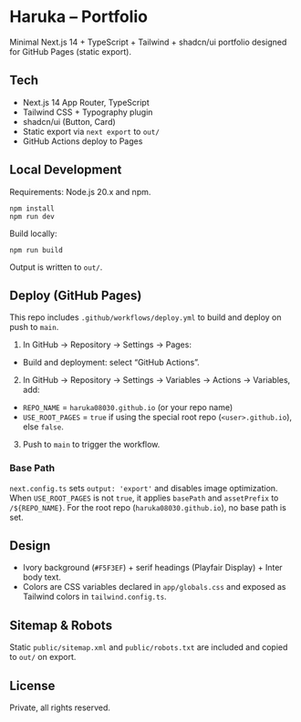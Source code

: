 # Haruka – Portfolio

Minimal Next.js 14 + TypeScript + Tailwind + shadcn/ui portfolio designed for GitHub Pages (static export).

## Tech
- Next.js 14 App Router, TypeScript
- Tailwind CSS + Typography plugin
- shadcn/ui (Button, Card)
- Static export via `next export` to `out/`
- GitHub Actions deploy to Pages

## Local Development
Requirements: Node.js 20.x and npm.

```
npm install
npm run dev
```

Build locally:
```
npm run build
```
Output is written to `out/`.

## Deploy (GitHub Pages)
This repo includes `.github/workflows/deploy.yml` to build and deploy on push to `main`.

1) In GitHub → Repository → Settings → Pages:
- Build and deployment: select “GitHub Actions”.

2) In GitHub → Repository → Settings → Variables → Actions → Variables, add:
- `REPO_NAME` = `haruka08030.github.io` (or your repo name)
- `USE_ROOT_PAGES` = `true` if using the special root repo (`<user>.github.io`), else `false`.

3) Push to `main` to trigger the workflow.

### Base Path
`next.config.ts` sets `output: 'export'` and disables image optimization. When `USE_ROOT_PAGES` is not `true`, it applies `basePath` and `assetPrefix` to `/${REPO_NAME}`. For the root repo (`haruka08030.github.io`), no base path is set.

## Design
- Ivory background (`#F5F3EF`) + serif headings (Playfair Display) + Inter body text.
- Colors are CSS variables declared in `app/globals.css` and exposed as Tailwind colors in `tailwind.config.ts`.

## Sitemap & Robots
Static `public/sitemap.xml` and `public/robots.txt` are included and copied to `out/` on export.

## License
Private, all rights reserved.


